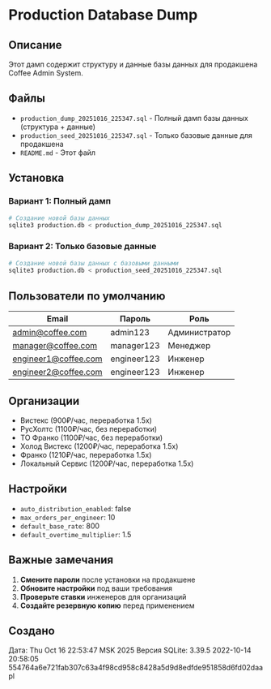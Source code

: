 # Production Database Dump

## Описание

Этот дамп содержит структуру и данные базы данных для продакшена Coffee Admin System.

## Файлы

- `production_dump_20251016_225347.sql` - Полный дамп базы данных (структура + данные)
- `production_seed_20251016_225347.sql` - Только базовые данные для продакшена
- `README.md` - Этот файл

## Установка

### Вариант 1: Полный дамп

```bash
# Создание новой базы данных
sqlite3 production.db < production_dump_20251016_225347.sql
```

### Вариант 2: Только базовые данные

```bash
# Создание новой базы данных с базовыми данными
sqlite3 production.db < production_seed_20251016_225347.sql
```

## Пользователи по умолчанию

| Email                | Пароль      | Роль          |
| -------------------- | ----------- | ------------- |
| admin@coffee.com     | admin123    | Администратор |
| manager@coffee.com   | manager123  | Менеджер      |
| engineer1@coffee.com | engineer123 | Инженер       |
| engineer2@coffee.com | engineer123 | Инженер       |

## Организации

- Вистекс (900₽/час, переработка 1.5x)
- РусХолтс (1100₽/час, без переработки)
- ТО Франко (1100₽/час, без переработки)
- Холод Вистекс (1200₽/час, переработка 1.5x)
- Франко (1210₽/час, переработка 1.5x)
- Локальный Сервис (1200₽/час, переработка 1.5x)

## Настройки

- `auto_distribution_enabled`: false
- `max_orders_per_engineer`: 10
- `default_base_rate`: 800
- `default_overtime_multiplier`: 1.5

## Важные замечания

1. **Смените пароли** после установки на продакшене
2. **Обновите настройки** под ваши требования
3. **Проверьте ставки** инженеров для организаций
4. **Создайте резервную копию** перед применением

## Создано

Дата: Thu Oct 16 22:53:47 MSK 2025
Версия SQLite: 3.39.5 2022-10-14 20:58:05 554764a6e721fab307c63a4f98cd958c8428a5d9d8edfde951858d6fd02daapl

